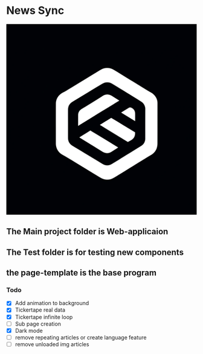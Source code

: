# News Sync
![img](/Web-application/icons/icon.png)

## The Main project folder is Web-applicaion
## The Test folder is for testing new components
## the page-template is the base program

### Todo

- [x] Add animation to background
- [x] Tickertape real data
- [x] Tickertape infinite loop
- [ ] Sub page creation
- [x] Dark mode
- [ ] remove repeating articles or create language feature
- [ ] remove unloaded img articles
